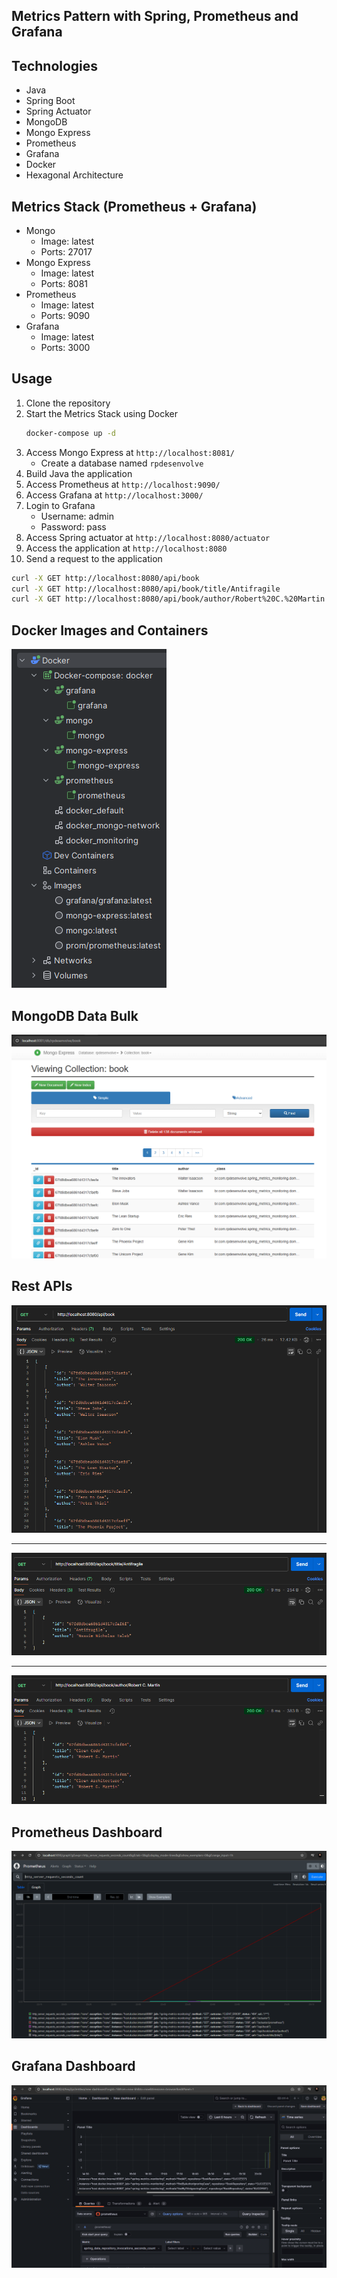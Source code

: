 ## Metrics Pattern with Spring, Prometheus and Grafana

## Technologies
- Java
- Spring Boot
- Spring Actuator
- MongoDB
- Mongo Express
- Prometheus
- Grafana
- Docker
- Hexagonal Architecture

## Metrics Stack (Prometheus + Grafana)
- Mongo
  - Image: latest
  - Ports: 27017
- Mongo Express
  - Image: latest
  - Ports: 8081
- Prometheus
  - Image: latest
  - Ports: 9090
- Grafana
  -  Image: latest
  - Ports: 3000

## Usage
1. Clone the repository
2. Start the Metrics Stack using Docker
   ```bash
   docker-compose up -d
   ```
3. Access Mongo Express at `http://localhost:8081/`
   - Create a database named `rpdesenvolve`
4. Build Java the application
5. Access Prometheus at `http://localhost:9090/`
6. Access Grafana at `http://localhost:3000/`
7. Login to Grafana
   - Username: admin
   - Password: pass
8. Access Spring actuator at `http://localhost:8080/actuator`
9. Access the application at `http://localhost:8080`
10. Send a request to the application
   ```bash
   curl -X GET http://localhost:8080/api/book
   curl -X GET http://localhost:8080/api/book/title/Antifragile
   curl -X GET http://localhost:8080/api/book/author/Robert%20C.%20Martin
   ```
## Docker Images and Containers
![](src/main/resources/img/docker.png)

## MongoDB Data Bulk
![](src/main/resources/img/mongo_express.png)

## Rest APIs
![](src/main/resources/img/book_list_api.png)

---

![](src/main/resources/img/book_title_api.png)

---

![](src/main/resources/img/book_author_api.png)

## Prometheus Dashboard
![](src/main/resources/img/prometheus.png)

## Grafana Dashboard
![](src/main/resources/img/grafana.png)